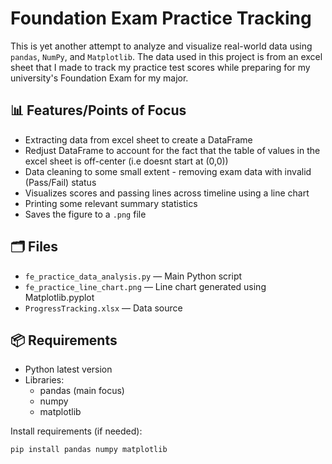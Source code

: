 # Foundation Exam Practice Tracking

This is yet another attempt to analyze and visualize real-world data using `pandas`, `NumPy`, and `Matplotlib`.
The data used in this project is from an excel sheet that I made to track my practice test scores while preparing for my university's Foundation Exam for my major.

## 📊 Features/Points of Focus
- Extracting data from excel sheet to create a DataFrame
- Redjust DataFrame to account for the fact that the table of values in the excel sheet is off-center (i.e doesnt start at (0,0))
- Data cleaning to some small extent - removing exam data with invalid (Pass/Fail) status 
- Visualizes scores and passing lines across timeline using a line chart
- Printing some relevant summary statistics
- Saves the figure to a `.png` file

## 🗂️ Files

- `fe_practice_data_analysis.py` — Main Python script
- `fe_practice_line_chart.png` — Line chart generated using Matplotlib.pyplot
- `ProgressTracking.xlsx` — Data source

## 📦 Requirements

- Python latest version
- Libraries:
  - pandas (main focus)
  - numpy
  - matplotlib

Install requirements (if needed):

```bash
pip install pandas numpy matplotlib
